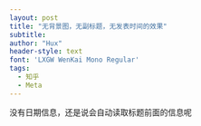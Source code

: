 ```yaml
---
layout: post
title: "无背景图，无副标题，无发表时间的效果"
subtitle: 
author: "Hux"
header-style: text
font: 'LXGW WenKai Mono Regular'
tags:
  - 知乎
  - Meta
---
```


没有日期信息，还是说会自动读取标题前面的信息呢
